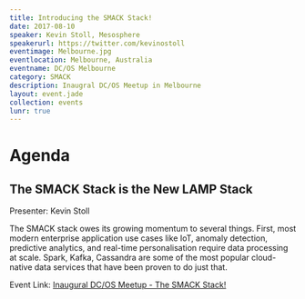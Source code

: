 ```yaml
---
title: Introducing the SMACK Stack!
date: 2017-08-10
speaker: Kevin Stoll, Mesosphere
speakerurl: https://twitter.com/kevinostoll
eventimage: Melbourne.jpg
eventlocation: Melbourne, Australia
eventname: DC/OS Melbourne
category: SMACK
description: Inaugral DC/OS Meetup in Melbourne
layout: event.jade
collection: events
lunr: true
---
```


# Agenda
## The SMACK Stack is the New LAMP Stack

Presenter: Kevin Stoll

The SMACK stack owes its growing momentum to several things. First, most modern enterprise application use cases like IoT, anomaly detection, predictive analytics, and real-time personalisation require data processing at scale. Spark, Kafka, Cassandra are some of the most popular cloud-native data services that have been proven to do just that.

Event Link: <a href="https://www.meetup.com/DC-OS-Melbourne-Meetup/events/241927554/">Inaugural DC/OS Meetup - The SMACK Stack!</a>
